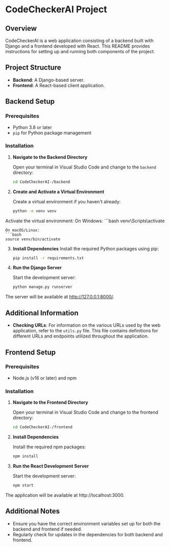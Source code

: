 # CodeCheckerAI Project

## Overview

CodeCheckerAI is a web application consisting of a backend built with Django and a frontend developed with React. This README provides instructions for setting up and running both components of the project.

## Project Structure

- **Backend**: A Django-based server.
- **Frontend**: A React-based client application.

## Backend Setup

### Prerequisites

- Python 3.8 or later
- `pip` for Python package management

### Installation

1. **Navigate to the Backend Directory**

   Open your terminal in Visual Studio Code and change to the `backend` directory:
   ```bash
   cd CodeCheckerAI-/backend

2. **Create and Activate a Virtual Environment**

    Create a virtual environment if you haven't already:
    ```bash
    python -m venv venv

Activate the virtual environment:
    On Windows:
    ```bash
    venv\Scripts\activate

    On macOS/Linux:
    ```bash
    source venv/bin/activate


3. **Install Dependencies**
    Install the required Python packages using pip:
    ```bash
    pip install -r requirements.txt


4. **Run the Django Server**

    Start the development server:
    ```bash
    python manage.py runserver

The server will be available at http://127.0.0.1:8000/.

## Additional Information

- **Checking URLs**: For information on the various URLs used by the web application, refer to the `utils.py` file. This file contains definitions for different URLs and endpoints utilized throughout the application.



## Frontend Setup

### Prerequisites

- Node.js (v16 or later) and npm

### Installation

1. **Navigate to the Frontend Directory**

    Open your terminal in Visual Studio Code and change to the frontend directory:
    ```bash
    cd CodeCheckerAI-/frontend

2. **Install Dependencies**

    Install the required npm packages:
    ```bash
    npm install


3. **Run the React Development Server**

    Start the development server:
    ```bash
    npm start

The application will be available at http://localhost:3000.

## Additional Notes
- Ensure you have the correct environment variables set up for both the backend and frontend if needed.
- Regularly check for updates in the dependencies for both backend and frontend.



